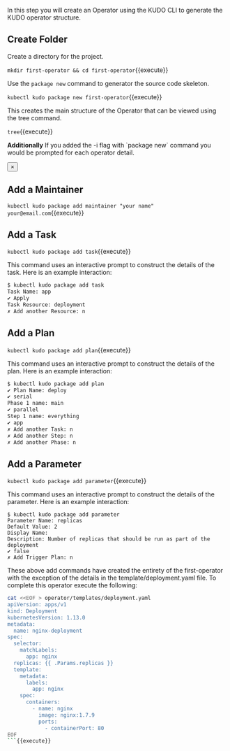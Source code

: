 In this step you will create an Operator using the KUDO CLI to generate the KUDO operator structure.

## Create Folder

Create a directory for the project.

`mkdir first-operator && cd first-operator`{{execute}}

Use the `package new` command to generator the source code skeleton.

`kubectl kudo package new first-operator`{{execute}}

This creates the main structure of the Operator that can be viewed using the tree command.

`tree`{{execute}}

<div class="alert alert-warning alert-dismissible fade show">
  <p><strong>Additionally</strong> If you added the -i flag with `package new` command you would be prompted for each operator detail.</p>
  <button type="button" class="close" data-dismiss="alert">&times;</button>
</div>

## Add a Maintainer

`kubectl kudo package add maintainer "your name" your@email.com`{{execute}}

## Add a Task

`kubectl kudo package add task`{{execute}}

This command uses an interactive prompt to construct the details of the task. Here is an example interaction:

```bash
$ kubectl kudo package add task
Task Name: app
✔ Apply
Task Resource: deployment
✗ Add another Resource: n
```

## Add a Plan

`kubectl kudo package add plan`{{execute}}

This command uses an interactive prompt to construct the details of the plan. Here is an example interaction:

```bash
$ kubectl kudo package add plan
✔ Plan Name: deploy
✔ serial
Phase 1 name: main
✔ parallel
Step 1 name: everything
✔ app
✗ Add another Task: n
✗ Add another Step: n
✗ Add another Phase: n
```

## Add a Parameter

`kubectl kudo package add parameter`{{execute}}

This command uses an interactive prompt to construct the details of the parameter. Here is an example interaction:

```
$ kubectl kudo package add parameter
Parameter Name: replicas
Default Value: 2
Display Name:
Description: Number of replicas that should be run as part of the deployment
✔ false
✗ Add Trigger Plan: n
```

These above add commands have created the entirety of the first-operator with the exception of the details in the template/deployment.yaml file. To complete this operator execute the following:

```bash
cat <<EOF > operator/templates/deployment.yaml
apiVersion: apps/v1
kind: Deployment
kubernetesVersion: 1.13.0
metadata:
  name: nginx-deployment
spec:
  selector:
    matchLabels:
      app: nginx
  replicas: {{ .Params.replicas }}
  template:
    metadata:
      labels:
        app: nginx
    spec:
      containers:
        - name: nginx
          image: nginx:1.7.9
          ports:
            - containerPort: 80
EOF
```{{execute}}
